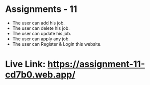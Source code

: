 # Assignments - 11

* The user can add his job.
* The user can delete his job.
* The user can update his job.
* The user can apply any job.
* The user can Register & Login this website.

# Live Link: https://assignment-11-cd7b0.web.app/